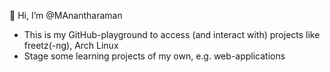 👋 Hi, I’m @MAnantharaman
- This is my GitHub-playground to access (and interact with) projects like freetz(-ng), Arch Linux
- Stage some learning projects of my own, e.g. web-applications

<!---
- 👋 Hi, I’m @MAnantharaman
- 👀 I’m interested in ...
- 🌱 I’m currently learning ...
- 💞️ I’m looking to collaborate on ...
- 📫 How to reach me ...
--->

<!---
MAnantharaman/MAnantharaman is a ✨ special ✨ repository because its `README.md` (this file) appears on your GitHub profile.
You can click the Preview link to take a look at your changes.
--->
